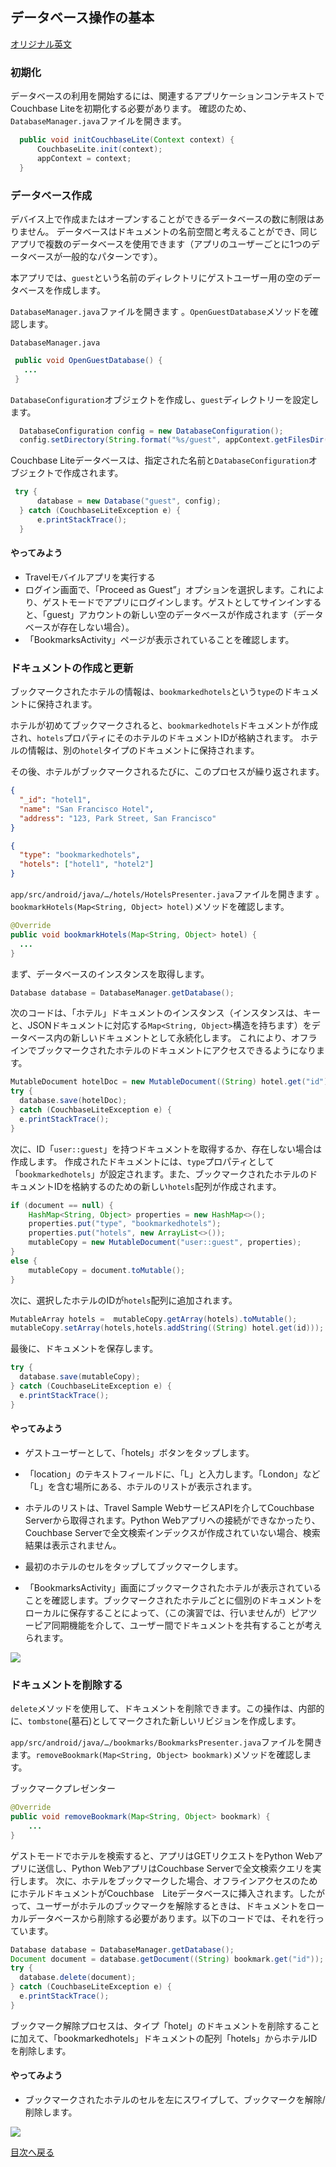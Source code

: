 ## データベース操作の基本

[オリジナル英文](https://docs.couchbase.com/tutorials/mobile-travel-sample/android/develop/the-basics.html)


### 初期化
データベースの利用を開始するには、関連するアプリケーションコンテキストでCouchbase Liteを初期化する必要があります。 確認のため、`DatabaseManager.java`ファイルを開きます。 


```JAVA
  public void initCouchbaseLite(Context context) {
      CouchbaseLite.init(context);
      appContext = context;
  }
```

### データベース作成

デバイス上で作成またはオープンすることができるデータベースの数に制限はありません。
データベースはドキュメントの名前空間と考えることができ、同じアプリで複数のデータベースを使用できます（アプリのユーザーごとに1つのデータベースが一般的なパターンです）。

本アプリでは、`guest`という名前のディレクトリにゲストユーザー用の空のデータベースを作成します。

`DatabaseManager.java`ファイルを開きます 。`OpenGuestDatabase`メソッドを確認します。

`DatabaseManager.java`

```JAVA
 public void OpenGuestDatabase() {
   ...
 }
```

`DatabaseConfiguration`オブジェクトを作成し、`guest`ディレクトリーを設定します。

```JAVA
  DatabaseConfiguration config = new DatabaseConfiguration();
  config.setDirectory(String.format("%s/guest", appContext.getFilesDir()));
```

Couchbase Liteデータベースは、指定された名前と`DatabaseConfiguration`オブジェクトで作成されます。

```JAVA
 try {
      database = new Database("guest", config);
  } catch (CouchbaseLiteException e) {
      e.printStackTrace();
  }
```

#### やってみよう

- Travelモバイルアプリを実行する
- ログイン画面で、「Proceed as Guest”」オプションを選択します。これにより、ゲストモードでアプリにログインします。ゲストとしてサインインすると、「guest」アカウントの新しい空のデータベースが作成されます（データベースが存在しない場合）。
- 「BookmarksActivity」ページが表示されていることを確認します。

### ドキュメントの作成と更新

ブックマークされたホテルの情報は、`bookmarkedhotels`という`type`のドキュメントに保持されます。

ホテルが初めてブックマークされると、`bookmarkedhotels`ドキュメントが作成され、`hotels`プロパティにそのホテルのドキュメントIDが格納されます。
ホテルの情報は、別の`hotel`タイプのドキュメントに保持されます。

その後、ホテルがブックマークされるたびに、このプロセスが繰り返されます。

```JSON
{
  "_id": "hotel1",
  "name": "San Francisco Hotel",
  "address": "123, Park Street, San Francisco"
}

{
  "type": "bookmarkedhotels",
  "hotels": ["hotel1", "hotel2"]
}
```

`app/src/android/java/…/hotels/HotelsPresenter.java`ファイルを開きます 。`bookmarkHotels(Map<String, Object> hotel)`メソッドを確認します。


```JAVA
@Override
public void bookmarkHotels(Map<String, Object> hotel) {
  ...
}
```

まず、データベースのインスタンスを取得します。

```JAVA
Database database = DatabaseManager.getDatabase();
```

次のコードは、「ホテル」ドキュメントのインスタンス（インスタンスは、キーと、JSONドキュメントに対応する`Map<String, Object>`構造を持ちます）をデータベース内の新しいドキュメントとして永続化します。
これにより、オフラインでブックマークされたホテルのドキュメントにアクセスできるようになります。

```JAVA
MutableDocument hotelDoc = new MutableDocument((String) hotel.get("id"), hotel);
try {
  database.save(hotelDoc);
} catch (CouchbaseLiteException e) {
  e.printStackTrace();
}
```

次に、ID「`user::guest`」を持つドキュメントを取得するか、存在しない場合は作成します。
作成されたドキュメントには、`type`プロパティとして「`bookmarkedhotels`」が設定されます。また、ブックマークされたホテルのドキュメントIDを格納するのための新しい`hotels`配列が作成されます。

```JAVA
if (document == null) {
    HashMap<String, Object> properties = new HashMap<>();
    properties.put("type", "bookmarkedhotels");
    properties.put("hotels", new ArrayList<>());
    mutableCopy = new MutableDocument("user::guest", properties);
}
else {
    mutableCopy = document.toMutable();
}
```

次に、選択したホテルのIDが`hotels`配列に追加されます。

```JAVA
MutableArray hotels =  mutableCopy.getArray(hotels).toMutable();
mutableCopy.setArray(hotels,hotels.addString((String) hotel.get(id)));
```

最後に、ドキュメントを保存します。

```JAVA
try {
  database.save(mutableCopy);
} catch (CouchbaseLiteException e) {
  e.printStackTrace();
}
```

#### やってみよう
- ゲストユーザーとして、「hotels」ボタンをタップします。

- 「location」のテキストフィールドに、「L」と入力します。「London」など「L」を含む場所にある、ホテルのリストが表示されます。

- ホテルのリストは、Travel Sample WebサービスAPIを介してCouchbase Serverから取得されます。Python Webアプリへの接続ができなかったり、Couchbase Serverで全文検索インデックスが作成されていない場合、検索結果は表示されません。

- 最初のホテルのセルをタップしてブックマークします。

- 「BookmarksActivity」画面にブックマークされたホテルが表示されていることを確認します。ブックマークされたホテルごとに個別のドキュメントをローカルに保存することによって、（この演習では、行いませんが）ピアツーピア同期機能を介して、ユーザー間でドキュメントを共有することが考えられます。

![](https://cl.ly/1t38050A1T40/android-save-doc.gif)

### ドキュメントを削除する

`delete`メソッドを使用して、ドキュメントを削除できます。この操作は、内部的に、`tombstone`(墓石)としてマークされた新しいリビジョンを作成します。

`app/src/android/java/…/bookmarks/BookmarksPresenter.java`ファイルを開きます。`removeBookmark(Map<String, Object> bookmark)`メソッドを確認します。

ブックマークプレゼンター

```JAVA
@Override
public void removeBookmark(Map<String, Object> bookmark) {
    ...
}
```

ゲストモードでホテルを検索すると、アプリはGETリクエストをPython Webアプリに送信し、Python WebアプリはCouchbase Serverで全文検索クエリを実行します。
次に、ホテルをブックマークした場合、オフラインアクセスのためにホテルドキュメントがCouchbase　Liteデータベースに挿入されます。したがって、ユーザーがホテルのブックマークを解除するときは、ドキュメントをローカルデータベースから削除する必要があります。以下のコードでは、それを行っています。

```JAVA
Database database = DatabaseManager.getDatabase();
Document document = database.getDocument((String) bookmark.get("id"));
try {
  database.delete(document);
} catch (CouchbaseLiteException e) {
  e.printStackTrace();
}
```

ブックマーク解除プロセスは、タイプ「hotel」のドキュメントを削除することに加えて、「bookmarkedhotels」ドキュメントの配列「hotels」からホテルIDを削除します。

#### やってみよう

- ブックマークされたホテルのセルを左にスワイプして、ブックマークを解除/削除します。

![](https://cl.ly/0A0D363w3R1g/android-unbookmark.gif)

[目次へ戻る](./README.md)

